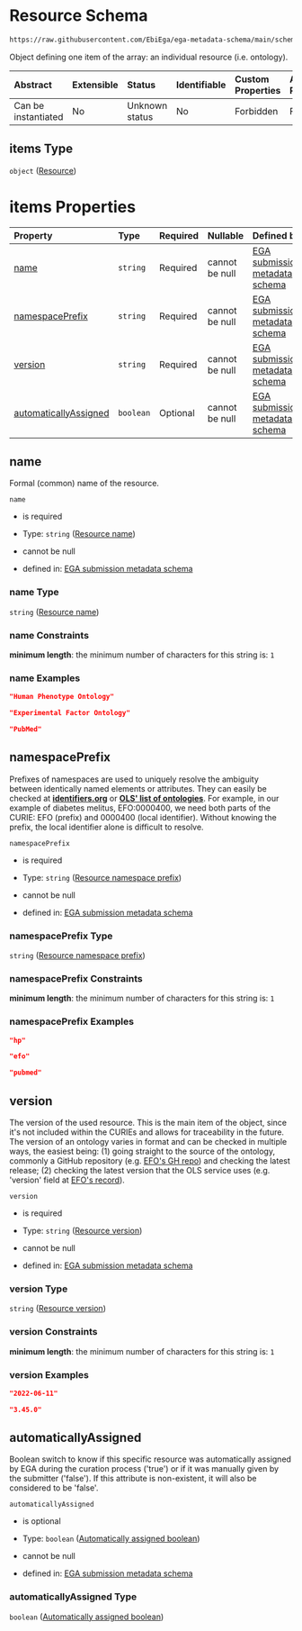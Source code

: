 # Resource Schema

```txt
https://raw.githubusercontent.com/EbiEga/ega-metadata-schema/main/schemas/EGA.submission.json#/properties/resources/items
```

Object defining one item of the array: an individual resource (i.e. ontology).

| Abstract            | Extensible | Status         | Identifiable | Custom Properties | Additional Properties | Access Restrictions | Defined In                                                                           |
| :------------------ | :--------- | :------------- | :----------- | :---------------- | :-------------------- | :------------------ | :----------------------------------------------------------------------------------- |
| Can be instantiated | No         | Unknown status | No           | Forbidden         | Forbidden             | none                | [EGA.submission.json\*](../../../schemas/EGA.submission.json "open original schema") |

## items Type

`object` ([Resource](ega-12-properties-resources-ontologies-resource.md))

# items Properties

| Property                                        | Type      | Required | Nullable       | Defined by                                                                                                                                                                                                                                                                                  |
| :---------------------------------------------- | :-------- | :------- | :------------- | :------------------------------------------------------------------------------------------------------------------------------------------------------------------------------------------------------------------------------------------------------------------------------------------ |
| [name](#name)                                   | `string`  | Required | cannot be null | [EGA submission metadata schema](ega-12-properties-resources-ontologies-resource-properties-resource-name.md "https://raw.githubusercontent.com/EbiEga/ega-metadata-schema/main/schemas/EGA.submission.json#/properties/resources/items/properties/name")                                   |
| [namespacePrefix](#namespaceprefix)             | `string`  | Required | cannot be null | [EGA submission metadata schema](ega-12-properties-resources-ontologies-resource-properties-resource-namespace-prefix.md "https://raw.githubusercontent.com/EbiEga/ega-metadata-schema/main/schemas/EGA.submission.json#/properties/resources/items/properties/namespacePrefix")            |
| [version](#version)                             | `string`  | Required | cannot be null | [EGA submission metadata schema](ega-12-properties-resources-ontologies-resource-properties-resource-version.md "https://raw.githubusercontent.com/EbiEga/ega-metadata-schema/main/schemas/EGA.submission.json#/properties/resources/items/properties/version")                             |
| [automaticallyAssigned](#automaticallyassigned) | `boolean` | Optional | cannot be null | [EGA submission metadata schema](ega-12-properties-resources-ontologies-resource-properties-automatically-assigned-boolean.md "https://raw.githubusercontent.com/EbiEga/ega-metadata-schema/main/schemas/EGA.submission.json#/properties/resources/items/properties/automaticallyAssigned") |

## name

Formal (common) name of the resource.

`name`

* is required

* Type: `string` ([Resource name](ega-12-properties-resources-ontologies-resource-properties-resource-name.md))

* cannot be null

* defined in: [EGA submission metadata schema](ega-12-properties-resources-ontologies-resource-properties-resource-name.md "https://raw.githubusercontent.com/EbiEga/ega-metadata-schema/main/schemas/EGA.submission.json#/properties/resources/items/properties/name")

### name Type

`string` ([Resource name](ega-12-properties-resources-ontologies-resource-properties-resource-name.md))

### name Constraints

**minimum length**: the minimum number of characters for this string is: `1`

### name Examples

```json
"Human Phenotype Ontology"
```

```json
"Experimental Factor Ontology"
```

```json
"PubMed"
```

## namespacePrefix

Prefixes of namespaces are used to uniquely resolve the ambiguity between identically named elements or attributes. They can easily be checked at [**identifiers.org**](https://identifiers.org/) or [**OLS' list of ontologies**](https://www.ebi.ac.uk/ols/ontologies). For example, in our example of diabetes melitus, EFO:0000400, we need both parts of the CURIE: EFO (prefix) and 0000400 (local identifier). Without knowing the prefix, the local identifier alone is difficult to resolve.

`namespacePrefix`

* is required

* Type: `string` ([Resource namespace prefix](ega-12-properties-resources-ontologies-resource-properties-resource-namespace-prefix.md))

* cannot be null

* defined in: [EGA submission metadata schema](ega-12-properties-resources-ontologies-resource-properties-resource-namespace-prefix.md "https://raw.githubusercontent.com/EbiEga/ega-metadata-schema/main/schemas/EGA.submission.json#/properties/resources/items/properties/namespacePrefix")

### namespacePrefix Type

`string` ([Resource namespace prefix](ega-12-properties-resources-ontologies-resource-properties-resource-namespace-prefix.md))

### namespacePrefix Constraints

**minimum length**: the minimum number of characters for this string is: `1`

### namespacePrefix Examples

```json
"hp"
```

```json
"efo"
```

```json
"pubmed"
```

## version

The version of the used resource. This is the main item of the object, since it's not included within the CURIEs and allows for traceability in the future. The version of an ontology varies in format and can be checked in multiple ways, the easiest being: (1) going straight to the source of the ontology, commonly a GitHub repository (e.g. [EFO's GH repo](https://github.com/EBISPOT/efo/releases)) and checking the latest release; (2) checking the latest version that the OLS service uses (e.g. 'version' field at [EFO's record](https://www.ebi.ac.uk/ols/ontologies/efo)).

`version`

* is required

* Type: `string` ([Resource version](ega-12-properties-resources-ontologies-resource-properties-resource-version.md))

* cannot be null

* defined in: [EGA submission metadata schema](ega-12-properties-resources-ontologies-resource-properties-resource-version.md "https://raw.githubusercontent.com/EbiEga/ega-metadata-schema/main/schemas/EGA.submission.json#/properties/resources/items/properties/version")

### version Type

`string` ([Resource version](ega-12-properties-resources-ontologies-resource-properties-resource-version.md))

### version Constraints

**minimum length**: the minimum number of characters for this string is: `1`

### version Examples

```json
"2022-06-11"
```

```json
"3.45.0"
```

## automaticallyAssigned

Boolean switch to know if this specific resource was automatically assigned by EGA during the curation process ('true') or if it was manually given by the submitter ('false'). If this attribute is non-existent, it will also be considered to be 'false'.

`automaticallyAssigned`

* is optional

* Type: `boolean` ([Automatically assigned boolean](ega-12-properties-resources-ontologies-resource-properties-automatically-assigned-boolean.md))

* cannot be null

* defined in: [EGA submission metadata schema](ega-12-properties-resources-ontologies-resource-properties-automatically-assigned-boolean.md "https://raw.githubusercontent.com/EbiEga/ega-metadata-schema/main/schemas/EGA.submission.json#/properties/resources/items/properties/automaticallyAssigned")

### automaticallyAssigned Type

`boolean` ([Automatically assigned boolean](ega-12-properties-resources-ontologies-resource-properties-automatically-assigned-boolean.md))
